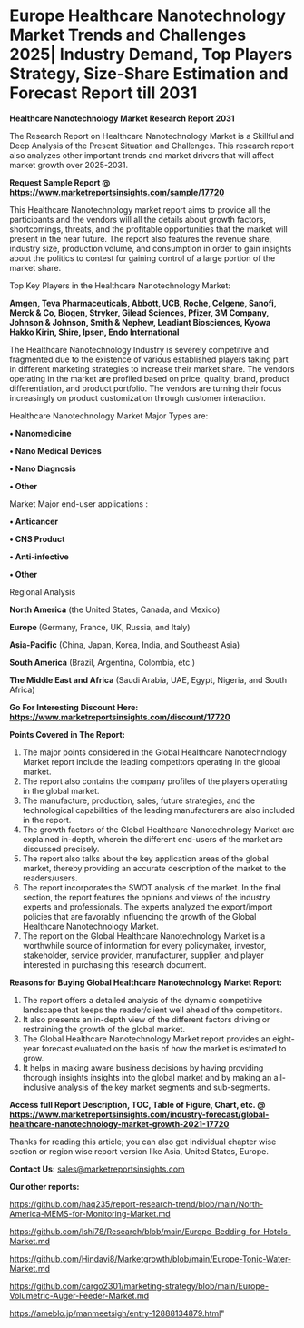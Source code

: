  # Europe Healthcare Nanotechnology Market Trends and Challenges 2025| Industry Demand, Top Players Strategy, Size-Share Estimation and Forecast Report till 2031

<strong>Healthcare Nanotechnology Market Research Report 2031</strong>

The Research Report on Healthcare Nanotechnology Market is a Skillful and Deep Analysis of the Present Situation and Challenges. This research report also analyzes other important trends and market drivers that will affect market growth over 2025-2031.

<strong>Request Sample Report @ <a href=https://www.marketreportsinsights.com/sample/17720>https://www.marketreportsinsights.com/sample/17720</a></strong>

This Healthcare Nanotechnology market report aims to provide all the participants and the vendors will all the details about growth factors, shortcomings, threats, and the profitable opportunities that the market will present in the near future. The report also features the revenue share, industry size, production volume, and consumption in order to gain insights about the politics to contest for gaining control of a large portion of the market share.

Top Key Players in the Healthcare Nanotechnology Market:

<strong>Amgen, Teva Pharmaceuticals, Abbott, UCB, Roche, Celgene, Sanofi, Merck & Co, Biogen, Stryker, Gilead Sciences, Pfizer, 3M Company, Johnson & Johnson, Smith & Nephew, Leadiant Biosciences, Kyowa Hakko Kirin, Shire, Ipsen, Endo International</strong>

The Healthcare Nanotechnology Industry is severely competitive and fragmented due to the existence of various established players taking part in different marketing strategies to increase their market share. The vendors operating in the market are profiled based on price, quality, brand, product differentiation, and product portfolio. The vendors are turning their focus increasingly on product customization through customer interaction.

Healthcare Nanotechnology Market Major Types are:

<strong>• Nanomedicine

• Nano Medical Devices

• Nano Diagnosis

• Other</strong>

Market Major end-user applications :

<strong>• Anticancer

• CNS Product

• Anti-infective

• Other</strong>

Regional Analysis

</u><strong><b>North America</b></strong> (the United States, Canada, and Mexico)

<strong><b>Europe </b></strong>(Germany, France, UK, Russia, and Italy)

<strong><b>Asia-Pacific</b></strong> (China, Japan, Korea, India, and Southeast Asia)

<strong><b>South America</b></strong> (Brazil, Argentina, Colombia, etc.)

<strong><b>The Middle East and Africa</b></strong> (Saudi Arabia, UAE, Egypt, Nigeria, and South Africa)

<strong>Go For Interesting Discount Here: <a href=https://www.marketreportsinsights.com/discount/17720>https://www.marketreportsinsights.com/discount/17720</a></strong>

<strong>Points Covered in The Report:</strong>
<ol>
  <li>The major points considered in the Global Healthcare Nanotechnology Market report include the leading competitors operating in the global market.</li>
  <li>The report also contains the company profiles of the players operating in the global market.</li>
  <li>The manufacture, production, sales, future strategies, and the technological capabilities of the leading manufacturers are also included in the report.</li>
  <li>The growth factors of the Global Healthcare Nanotechnology Market are explained in-depth, wherein the different end-users of the market are discussed precisely.</li>
  <li>The report also talks about the key application areas of the global market, thereby providing an accurate description of the market to the readers/users.</li>
  <li>The report incorporates the SWOT analysis of the market. In the final section, the report features the opinions and views of the industry experts and professionals. The experts analyzed the export/import policies that are favorably influencing the growth of the Global Healthcare Nanotechnology Market.</li>
  <li>The report on the Global Healthcare Nanotechnology Market is a worthwhile source of information for every policymaker, investor, stakeholder, service provider, manufacturer, supplier, and player interested in purchasing this research document.</li>
</ol>
<strong>Reasons for Buying Global Healthcare Nanotechnology Market Report:</strong>

<ol>
  <li>The report offers a detailed analysis of the dynamic competitive landscape that keeps the reader/client well ahead of the competitors.</li>
  <li>It also presents an in-depth view of the different factors driving or restraining the growth of the global market.</li>
  <li>The Global Healthcare Nanotechnology Market report provides an eight-year forecast evaluated on the basis of how the market is estimated to grow.</li>
  <li>It helps in making aware business decisions by having providing thorough insights insights into the global market and by making an all-inclusive analysis of the key market segments and sub-segments.</li>
</ol>
<strong>Access full Report Description, TOC, Table of Figure, Chart, etc. @ <a href=https://www.marketreportsinsights.com/industry-forecast/global-healthcare-nanotechnology-market-growth-2021-17720>https://www.marketreportsinsights.com/industry-forecast/global-healthcare-nanotechnology-market-growth-2021-17720</a></strong>


Thanks for reading this article; you can also get individual chapter wise section or region wise report version like Asia, United States, Europe.

<strong>Contact Us:</strong>
sales@marketreportsinsights.com

<strong>Our other reports:</strong>

<a href=https://github.com/haq235/report-research-trend/blob/main/North-America-MEMS-for-Monitoring-Market.md>https://github.com/haq235/report-research-trend/blob/main/North-America-MEMS-for-Monitoring-Market.md</a>

<a href=https://github.com/Ishi78/Research/blob/main/Europe-Bedding-for-Hotels-Market.md>https://github.com/Ishi78/Research/blob/main/Europe-Bedding-for-Hotels-Market.md</a>

<a href=https://github.com/Hindavi8/Marketgrowth/blob/main/Europe-Tonic-Water-Market.md>https://github.com/Hindavi8/Marketgrowth/blob/main/Europe-Tonic-Water-Market.md</a>

<a href=https://github.com/cargo2301/marketing-strategy/blob/main/Europe-Volumetric-Auger-Feeder-Market.md>https://github.com/cargo2301/marketing-strategy/blob/main/Europe-Volumetric-Auger-Feeder-Market.md</a>

<a href=https://ameblo.jp/manmeetsigh/entry-12888134879.html>https://ameblo.jp/manmeetsigh/entry-12888134879.html</a>"
